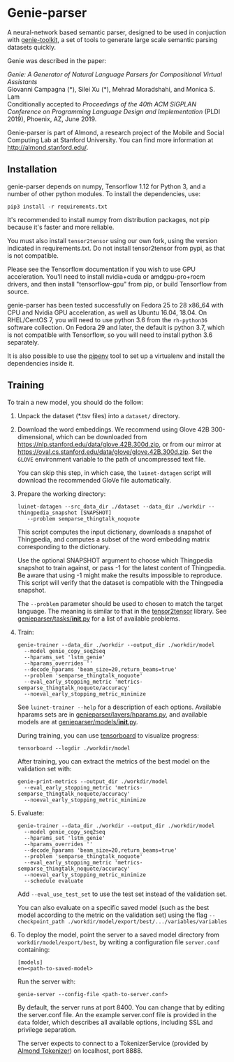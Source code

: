 # Genie-parser

A neural-network based semantic parser, designed to be used in conjuction with
[genie-toolkit](https://github.com/Stanford-Mobisocial-IoT-Lab/genie-toolkit),
a set of tools to generate large scale semantic parsing datasets quickly.

Genie was described in the paper:

_Genie: A Generator of Natural Language Parsers for Compositional Virtual Assistants_  
Giovanni Campagna (\*), Silei Xu (\*), Mehrad Moradshahi, and Monica S. Lam  
Conditionally accepted to _Proceedings of the 40th ACM SIGPLAN Conference on Programming Language Design and Implementation_ (PLDI 2019), Phoenix, AZ, June 2019.

Genie-parser is part of Almond, a research project of the Mobile and Social
Computing Lab at Stanford University.  You can find more
information at <http://almond.stanford.edu/>.

## Installation

genie-parser depends on numpy, Tensorflow 1.12 for Python 3, and a number of
other python modules. To install the dependencies, use:

    pip3 install -r requirements.txt

It's recommended to install numpy from distribution packages, not
pip because it's faster and more reliable.

You must also install `tensor2tensor` using our own fork, using the version
indicated in requirements.txt.
Do not install tensor2tensor from pypi, as that is not compatible.

Please see the Tensorflow documentation if you wish to use GPU
acceleration. You'll need to install nvidia+cuda or amdgpu-pro+rocm
drivers, and then install "tensorflow-gpu" from pip, or build
Tensorflow from source.

genie-parser has been tested successfully on Fedora 25 to 28
x86_64 with CPU and Nvidia GPU acceleration, as well as Ubuntu 16.04,
18.04. On RHEL/CentOS 7, you will need to use python 3.6 from the `rh-python36`
software collection. On Fedora 29 and later, the default is python 3.7, which is not
compatible with Tensorflow, so you will need to install python 3.6 separately.

It is also possible to use the [pipenv](https://pipenv.readthedocs.io/en/latest/)
tool to set up a virtualenv and install the dependencies inside it.

## Training

To train a new model, you should do the follow:

1. Unpack the dataset (*.tsv files) into a `dataset/` directory.

2. Download the word embeddings. We recommend using Glove 42B 300-dimensional,
   which can be downloaded from <https://nlp.stanford.edu/data/glove.42B.300d.zip>,
   or from our mirror at <https://oval.cs.stanford.edu/data/glove/glove.42B.300d.zip>.
   Set the `GLOVE` environment variable to the path of uncompressed text file.
   
   You can skip this step, in which case, the `luinet-datagen` script will download
   the recommended GloVe file automatically.
 
3. Prepare the working directory:
   ```
   luinet-datagen --src_data_dir ./dataset --data_dir ./workdir --thingpedia_snapshot [SNAPSHOT]
      --problem semparse_thingtalk_noquote
   ```
   This script computes the input dictionary, downloads a snapshot of Thingpedia,
   and computes a subset of the word embedding matrix corresponding to the dictionary.
   
   Use the optional SNAPSHOT argument to choose which Thingpedia snapshot to train
   against, or pass -1 for the latest content of Thingpedia. Be aware that
   using -1 might make the results impossible to reproduce.
   This script will verify that the dataset is compatible with the
   Thingpedia snapshot.
   
   The `--problem` parameter should be used to chosen to match the target language.
   The meaning is similar to that in the [tensor2tensor](https://github.com/Stanford-Mobisocial-IoT-Lab/tensor2tensor)
   library. See [genieparser/tasks/__init__.py](genieparser/tasks/__init__.py) for a
   list of available problems.
   
4. Train:
   ```
   genie-trainer --data_dir ./workdir --output_dir ./workdir/model
     --model genie_copy_seq2seq
     --hparams_set 'lstm_genie'
     --hparams_overrides ''
     --decode_hparams 'beam_size=20,return_beams=true'
     --problem 'semparse_thingtalk_noquote'
     --eval_early_stopping_metric 'metrics-semparse_thingtalk_noquote/accuracy'
     --noeval_early_stopping_metric_minimize
   ```
   See `luinet-trainer --help` for a description of each options. Available hparams sets are
   in [genieparser/layers/hparams.py](genieparser/layers/hparams.py), and available models
   are at [genieparser/models/__init__.py](genieparser/models/__init__.py).
    
   During training, you can use [tensorboard](https://github.com/tensorflow/tensorboard) to visualize
   progress:
   ```
   tensorboard --logdir ./workdir/model
   ```
    
   After training, you can extract the metrics of the best model on the validation set with:
   ```
   genie-print-metrics --output_dir ./workdir/model
     --eval_early_stopping_metric 'metrics-semparse_thingtalk_noquote/accuracy'
     --noeval_early_stopping_metric_minimize
   ```
    
5. Evaluate:
   ```
   genie-trainer --data_dir ./workdir --output_dir ./workdir/model
     --model genie_copy_seq2seq
     --hparams_set 'lstm_genie'
     --hparams_overrides ''
     --decode_hparams 'beam_size=20,return_beams=true'
     --problem 'semparse_thingtalk_noquote'
     --eval_early_stopping_metric 'metrics-semparse_thingtalk_noquote/accuracy'
     --noeval_early_stopping_metric_minimize
     --schedule evaluate
   ```
    
   Add `--eval_use_test_set` to use the test set instead of the validation set.
    
   You can also evaluate on a specific saved model (such as the best model according to the metric
   on the validation set) using the flag `--checkpoint_path ./workdir/model/export/best/.../variables/variables`
    
6. To deploy the model, point the server to a saved model directory from `workdir/model/export/best`,
   by writing a configuration file `server.conf` containing:
   ```
   [models]
   en=<path-to-saved-model>
   ```

   Run the server with:
   ```
   genie-server --config-file <path-to-server.conf>
   ```

   By default, the server runs at port 8400. You can change that by editing the server.conf file.
   An the example server.conf file is provided in the `data` folder, which describes all available
   options, including SSL and privilege separation.

   The server expects to connect to a TokenizerService (provided by [Almond Tokenizer](https://github.com/Stanford-Mobisocial-IoT-Lab/almond-tokenizer)) on
   localhost, port 8888.

